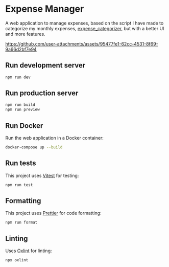 # Expense Manager

A web application to manage expenses, based on the script I have made to categorize my monthly expenses, [expense_categorizer](https://github.com/jorbush/expense_categorizer), but with a better UI and more features.



https://github.com/user-attachments/assets/95477fe1-62cc-4531-8f69-9a66d2bf7e94



## Run development server

```bash
npm run dev
```

## Run production server

```bash
npm run build
npm run preview
```

## Run Docker

Run the web application in a Docker container:

```bash
docker-compose up --build
```

## Run tests

This project uses [Vitest](https://vitest.dev/) for testing:

```bash
npm run test
```

## Formatting

This project uses [Prettier](https://prettier.io/) for code formatting:
```bash
npm run format
```

## Linting
Uses [Oxlint](https://oxc.rs/docs/guide/usage/linter.html) for linting:
```bash
npx oxlint
```
